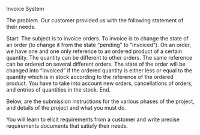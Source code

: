 Invoice System

The problem. Our customer provided us with the following statement of their needs.

Start: The subject is to invoice orders. To invoice is to change the state of an order (to change it from the state “pending” to “invoiced”). On an order, we have one and one only reference to an ordered product of a certain quantity. The quantity can be different to other orders. The same reference can be ordered on several different orders. The state of the order will be changed into “invoiced” if the ordered quantity is either less or equal to the quantity which is in stock according to the reference of the ordered product. You have to take into account new orders, cancellations of orders, and entries of quantities in the stock. End.

Below, are the submission instructions for the various phases of the project, and details of the project and what you must do.

You will learn to elicit requirements from a customer and write precise requirements documents that satisfy their needs.